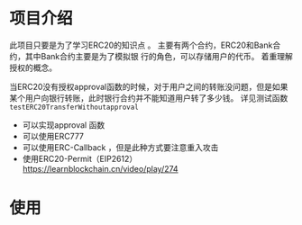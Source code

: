 # 项目介绍
 
此项目只要是为了学习ERC20的知识点 。 主要有两个合约，ERC20和Bank合约，其中Bank合约主要是为了模拟银
行的角色，可以存储用户的代币。 着重理解授权的概念。

当ERC20没有授权approval函数的时候，对于用户之间的转账没问题，但是如果某个用户向银行转账，此时银行合约并不能知道用户转了多少钱。 详见测试函数 ```testERC20TransferWithoutapproval```
* 可以实现approval 函数 
* 可以使用ERC777
* 可以使用ERC-Callback ，但是此种方式要注意重入攻击
* 使用ERC20-Permit（EIP2612） https://learnblockchain.cn/video/play/274
 
 # 使用 
 
 

